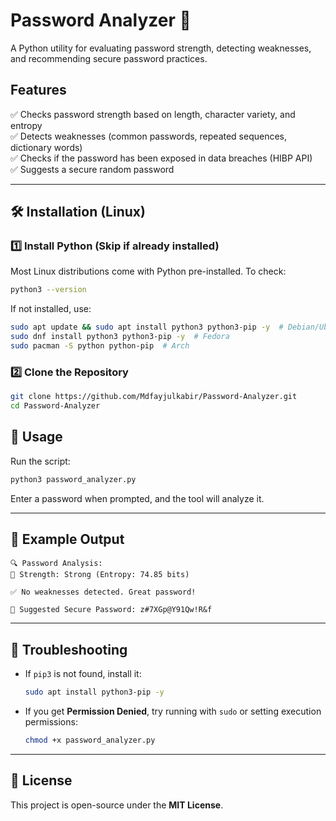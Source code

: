 # Password Analyzer 🔐

A Python utility for evaluating password strength, detecting weaknesses, and recommending secure password practices.

## Features
✅ Checks password strength based on length, character variety, and entropy  
✅ Detects weaknesses (common passwords, repeated sequences, dictionary words)  
✅ Checks if the password has been exposed in data breaches (HIBP API)  
✅ Suggests a secure random password  

---

## 🛠 Installation (Linux)
### **1️⃣ Install Python** (Skip if already installed)
Most Linux distributions come with Python pre-installed. To check:
```sh
python3 --version
```
If not installed, use:
```sh
sudo apt update && sudo apt install python3 python3-pip -y  # Debian/Ubuntu
sudo dnf install python3 python3-pip -y  # Fedora
sudo pacman -S python python-pip  # Arch
```

### **2️⃣ Clone the Repository**
```sh
git clone https://github.com/Mdfayjulkabir/Password-Analyzer.git
cd Password-Analyzer
```


## 🚀 Usage
Run the script:
```sh
python3 password_analyzer.py
```

Enter a password when prompted, and the tool will analyze it.

---

## 📝 Example Output
```
🔍 Password Analysis:
🔹 Strength: Strong (Entropy: 74.85 bits)

✅ No weaknesses detected. Great password!

🔑 Suggested Secure Password: z#7XGp@Y91Qw!R&f
```

---

## 🔧 Troubleshooting
- If `pip3` is not found, install it:  
  ```sh
  sudo apt install python3-pip -y
  ```
- If you get **Permission Denied**, try running with `sudo` or setting execution permissions:  
  ```sh
  chmod +x password_analyzer.py
  ```

---

## 📜 License
This project is open-source under the **MIT License**.
